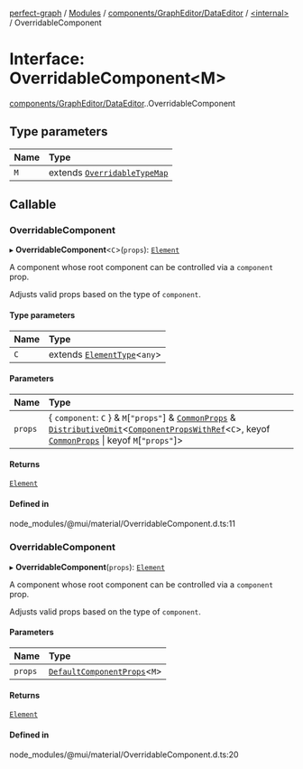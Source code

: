 [perfect-graph](../README.md) / [Modules](../modules.md) / [components/GraphEditor/DataEditor](../modules/components_GraphEditor_DataEditor.md) / [<internal\>](../modules/components_GraphEditor_DataEditor._internal_.md) / OverridableComponent

# Interface: OverridableComponent<M\>

[components/GraphEditor/DataEditor](../modules/components_GraphEditor_DataEditor.md).[<internal>](../modules/components_GraphEditor_DataEditor._internal_.md).OverridableComponent

## Type parameters

| Name | Type |
| :------ | :------ |
| `M` | extends [`OverridableTypeMap`](components_GraphEditor_DataEditor._internal_.OverridableTypeMap.md) |

## Callable

### OverridableComponent

▸ **OverridableComponent**<`C`\>(`props`): [`Element`](components_GraphEditor_ColorPicker._internal_.Element.md)

A component whose root component can be controlled via a `component` prop.

Adjusts valid props based on the type of `component`.

#### Type parameters

| Name | Type |
| :------ | :------ |
| `C` | extends [`ElementType`](../modules/components_GraphEditor_DataEditor._internal_.md#elementtype)<`any`\> |

#### Parameters

| Name | Type |
| :------ | :------ |
| `props` | { `component`: `C`  } & `M`[``"props"``] & [`CommonProps`](components_GraphEditor_DataEditor._internal_.CommonProps.md) & [`DistributiveOmit`](../modules/components_GraphEditor_DataEditor._internal_.md#distributiveomit)<[`ComponentPropsWithRef`](../modules/components_GraphEditor_DataEditor._internal_.md#componentpropswithref)<`C`\>, keyof [`CommonProps`](components_GraphEditor_DataEditor._internal_.CommonProps.md) \| keyof `M`[``"props"``]\> |

#### Returns

[`Element`](components_GraphEditor_ColorPicker._internal_.Element.md)

#### Defined in

node_modules/@mui/material/OverridableComponent.d.ts:11

### OverridableComponent

▸ **OverridableComponent**(`props`): [`Element`](components_GraphEditor_ColorPicker._internal_.Element.md)

A component whose root component can be controlled via a `component` prop.

Adjusts valid props based on the type of `component`.

#### Parameters

| Name | Type |
| :------ | :------ |
| `props` | [`DefaultComponentProps`](../modules/components_GraphEditor_DataEditor._internal_.md#defaultcomponentprops)<`M`\> |

#### Returns

[`Element`](components_GraphEditor_ColorPicker._internal_.Element.md)

#### Defined in

node_modules/@mui/material/OverridableComponent.d.ts:20
